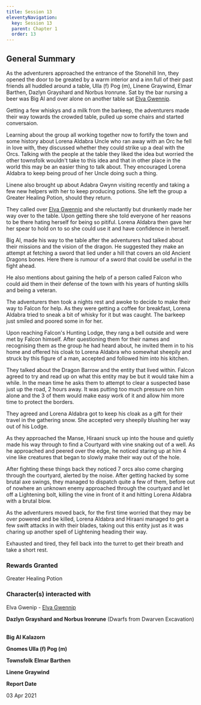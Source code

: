 ```yaml
---
title: Session 13
eleventyNavigation:
  key: Session 13
  parent: Chapter 1
  order: 13
---
```


## General Summary

As the adventurers approached the entrance of the Stonehill Inn, they opened the door to be greated by a warm interior and a inn full of their past friends all huddled around a table, Ulla (f) Pog (m), Linene Graywind, Elmar Barthen, Dazlyn Grayshard and Norbus Ironrune. Sat by the bar nursing a beer was Big Al and over alone on another table sat [Elva Gwennip](/w/vlendir-drusslegend/a/elva-gwennip-person-1).  

 Getting a few whiskys and a milk from the barkeep, the adventurers made their way towards the crowded table, pulled up some chairs and started conversaion.  

 Learning about the group all working together now to fortify the town and some history about Lorena Aldabra Uncle who ran away with an Orc he fell in love with, they discussed whether they could strike up a deal with the Orcs. Talking with the people at the table they liked the idea but worried the other townsfolk wouldn't take to this idea and that in other place in the world this may be an easier thing to talk about. They encouraged Lorena Aldabra to keep being proud of her Uncle doing such a thing.  

 Linene also brought up about Adabra Gwynn visiting recently and taking a few new helpers with her to keep producing potions. She left the group a Greater Healing Potion, should they return.  

 They called over [Elva Gwennip](/w/vlendir-drusslegend/a/elva-gwennip-person-1) and she reluctantly but drunkenly made her way over to the table. Upon getting there she told everyone of her reasons to be there hating herself for being so pitiful. Lorena Aldabra then gave her her spear to hold on to so she could use it and have confidence in herself.  

 Big Al, made his way to the table after the adventurers had talked about their missions and the vision of the dragon. He suggested they make an attempt at fetching a sword that lied under a hill that covers an old Ancient Dragons bones. Here there is rumour of a sword that could be useful in the fight ahead.  

 He also mentions about gaining the help of a person called Falcon who could aid them in their defense of the town with his years of hunting skills and being a veteran.  

 The adventurers then took a nights rest and awoke to decide to make their way to Falcon for help. As they were getting a coffee for breakfast, Lorena Aldabra tried to sneak a bit of whisky for it but was caught. The barkeep just smiled and poored some in for her.  

 Upon reaching Falcon's Hunting Lodge, they rang a bell outside and were met by Falcon himself. After questioning them for their names and recognising them as the group he had heard about, he invited them in to his home and offered his cloak to Lorena Aldabra who somewhat sheepily and struck by this figure of a man, accepted and followed him into his kitchen.  

 They talked about the Dragon Barrow and the entity that lived within. Falcon agreed to try and read up on what this entity may be but it would take him a while. In the mean time he asks them to attempt to clear a suspected base just up the road, 2 hours away. It was putting too much pressure on him alone and the 3 of them would make easy work of it and allow him more time to protect the borders.  

 They agreed and Lorena Aldabra got to keep his cloak as a gift for their travel in the gathering snow. She accepted very sheepily blushing her way out of his Lodge.  

 As they approached the Manse, Hiraani snuck up into the house and quietly made his way through to find a Courtyard with vine snaking out of a well. As he approached and peered over the edge, he noticed staring up at him 4 vine like creatures that began to slowly make their way out of the hole.  

 After fighting these things back they noticed 7 orcs also come charging through the courtyard, alerted by the noise. After getting hacked by some brutal axe swings, they managed to dispatch quite a few of them, before out of nowhere an unknown enemy approached through the courtyard and let off a Lightening bolt, killing the vine in front of it and hitting Lorena Aldabra with a brutal blow.  

 As the adventurers moved back, for the first time worried that they may be over powered and be killed, Lorena Aldabra and Hiraani managed to get a few swift attacks in with their blades, taking out this entity just as it was charing up another spell of Lightening heading their way.  

 Exhausted and tired, they fell back into the turret to get their breath and take a short rest.

### Rewards Granted

Greater Healing Potion

### Character(s) interacted with

Elva Gwenip - [Elva Gwennip](/w/vlendir-drusslegend/a/elva-gwennip-person-1)  

 **Dazlyn Grayshard and Norbus Ironrune** (Dwarfs from Dwarven Excavation)  

 **Big Al Kalazorn**  

 **Gnomes Ulla (f) Pog (m)**  

 **Townsfolk** **Elmar Barthen**  

 **Linene Graywind**

**Report Date**

03 Apr 2021